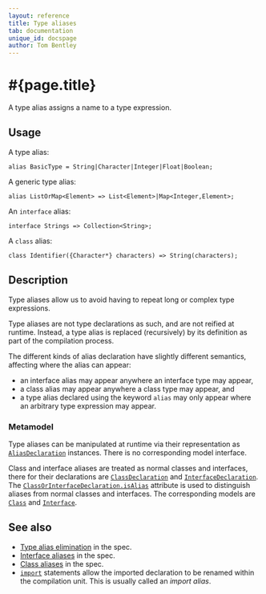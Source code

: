```yaml
---
layout: reference
title: Type aliases
tab: documentation
unique_id: docspage
author: Tom Bentley
---
```


# #{page.title}

A type alias assigns a name to a type expression. 

## Usage 

A type alias:

<!-- try: -->
    alias BasicType = String|Character|Integer|Float|Boolean;

A generic type alias:

<!-- try: -->
    alias ListOrMap<Element> => List<Element>|Map<Integer,Element>;

An `interface` alias:

<!-- try: -->
    interface Strings => Collection<String>;
    
A `class` alias:

<!-- try: -->
    class Identifier({Character*} characters) => String(characters);

## Description

Type aliases allow us to avoid having to repeat long or complex type 
expressions. 

Type aliases are not type declarations as such, and are not reified at 
runtime. Instead, a type alias is replaced (recursively) by its definition 
as part of the compilation process. 

The different kinds of alias declaration have slightly different semantics, 
affecting where the alias can appear:

- an interface alias may appear anywhere an interface type may appear,
- a class alias may appear anywhere a class type may appear, and
- a type alias declared using the keyword `alias` may only appear where 
  an arbitrary type expression may appear.

### Metamodel

Type aliases can be manipulated at runtime via their representation as
[`AliasDeclaration`](#{site.urls.apidoc_current}/meta/declaration/AliasDeclaration.type.html) 
instances. There is no corresponding model interface.

Class and interface aliases are treated as normal classes and interfaces,
there for their declarations are
[`ClassDeclaration`](#{site.urls.apidoc_current}/meta/declaration/ClassDeclaration.type.html)
and
[`InterfaceDeclaration`](#{site.urls.apidoc_current}/meta/declaration/InterfaceDeclaration.type.html).
The 
[`ClassOrInterfaceDeclaration.isAlias`](#{site.urls.apidoc_current}/meta/declaration/ClassOrInterfaceDeclaration.type.html#isAlias) 
attribute is used to distinguish aliases from normal classes and interfaces.
The corresponding models are
[`Class`](#{site.urls.apidoc_current}/meta/model/Class.type.html)
and
[`Interface`](#{site.urls.apidoc_current}/meta/model/Interface.type.html).

## See also

* [Type alias elimination](#{site.urls.spec_current}#typealiaselimination) in the spec.
* [Interface aliases](#{site.urls.spec_current}#interfacealiases) in the spec.
* [Class aliases](#{site.urls.spec_current}#classaliases) in the spec.
* [`import`](../../statement/import) statements allow the imported 
  declaration to be renamed within the compilation unit. This is 
  usually called an *import alias*.
